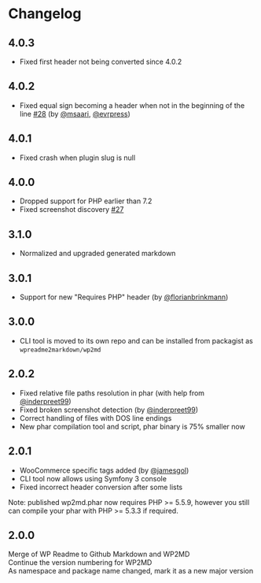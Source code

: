 # Changelog

## 4.0.3

* Fixed first header not being converted since 4.0.2

## 4.0.2

* Fixed equal sign becoming a header when not in the beginning of the line [#28]
  (by [@msaari], [@evrpress])

## 4.0.1

* Fixed crash when plugin slug is null

## 4.0.0

* Dropped support for PHP earlier than 7.2
* Fixed screenshot discovery [#27]

## 3.1.0

* Normalized and upgraded generated markdown

## 3.0.1

* Support for new "Requires PHP" header
  (by [@florianbrinkmann])

## 3.0.0

* CLI tool is moved to its own repo and can be installed from packagist as `wpreadme2markdown/wp2md`

## 2.0.2

* Fixed relative file paths resolution in phar
  (with help from [@inderpreet99])
* Fixed broken screenshot detection
  (by [@inderpreet99])
* Correct handling of files with DOS line endings
* New phar compilation tool and script, phar binary is 75% smaller now

## 2.0.1

* WooCommerce specific tags added
  (by [@jamesgol])
* CLI tool now allows using Symfony 3 console
* Fixed incorrect header conversion after some lists

Note: published wp2md.phar now requires PHP >= 5.5.9, however you still can compile your phar with PHP >= 5.3.3 if required.

## 2.0.0

Merge of WP Readme to Github Markdown and WP2MD \
Continue the version numbering for WP2MD \
As namespace and package name changed, mark it as a new major version

[@florianbrinkmann]: https://github.com/florianbrinkmann
[@inderpreet99]: https://github.com/inderpreet99
[@jamesgol]: https://github.com/jamesgol
[@msaari]: https://github.com/msaari
[@evrpress]: https://github.com/evrpress

[#27]: https://github.com/wpreadme2markdown/wp-readme-to-markdown/issues/27
[#28]: https://github.com/wpreadme2markdown/wp-readme-to-markdown/issues/28
